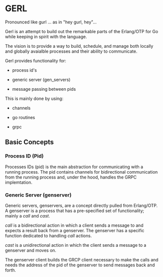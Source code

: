 GERL 
========

Pronounced like gurl ... as in "hey gurl, hey"...


Gerl is an attempt to build out the remarkable parts of the Erlang/OTP for Go
while keeping in spirit with the language.

The vision is to provide a way to build, schedule, and manage both locally and globally
avaialble processes and their ability to communicate.

Gerl provides functionality for:

  - process id\'s

  - generic server (gen_servers)

  - message passing between pids

This is mainly done by using:

  - channels

  - go routines

  - grpc

## Basic Concepts

### Process ID (Pid)

Processes IDs (pid) is the main abstraction for communicating
with a running process. The pid contains channels for bidirectional communication 
from the running process and, under the hood, handles the GRPC implemtation. 

### Generic Server (genserver)

Generic servers, genservers, are a concept directly pulled from Erlang/OTP. A genserver
is a process that has a pre-specified set of functionality; mainly a *call* and *cast*.


*call* is a bidirectional action in which a client sends a message to and expects
a result back from a genserver. The genserver has a specific function dedicated
to handling *call* actions.

*cast* is a unidirectional action in which the client sends a message to a genserver
and moves on.

The genserver client builds the GRCP client necessary to make the calls and needs the 
address of the pid of the genserver to send messages back and forth.